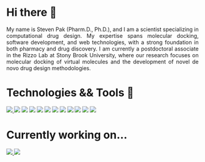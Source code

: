 # Hi there 👋
<div align="justify">
My name is Steven Pak (Pharm.D., Ph.D.), and I am a scientist specializing in computational drug design. My expertise spans molecular docking, software development, and web technologies, with a strong foundation in both pharmacy and drug discovery. I am currently a postdoctoral associate in the Rizzo Lab at Stony Brook University, where our research focuses on molecular docking of virtual molecules and the development of novel de novo drug design methodologies.
</div>


# Technologies && Tools 🧪
<div>
  <a href="https://dock.compbio.ucsf.edu/DOCK_6/dock6_manual.htm">
    <img src="https://img.shields.io/badge/-DOCK6.9-black?style=for-the-badge"></img>
  </a>
  <img src="https://img.shields.io/badge/-Chimera-black?style=for-the-badge"> </img>
  <img src="https://img.shields.io/badge/-python-%233776AB?style=for-the-badge&logo=python&logoColor=FFE873"> </img>
  <img src="https://img.shields.io/badge/-C%2B%2B-%2300599C?style=for-the-badge&logo=cplusplus"> </img>
  <img src="https://img.shields.io/badge/-PostgreSQL-%234169E1?style=for-the-badge&logo=postgresql&logoColor=FFFFFF"> </img>
  <img src="https://img.shields.io/badge/HTML5-E34F26?style=for-the-badge&logo=html5&logoColor=white"> </img>
  <img src="https://img.shields.io/badge/JavaScript-323330?style=for-the-badge&logo=javascript&logoColor=F7DF1E">
  <img src="https://img.shields.io/badge/CSS3-1572B6?style=for-the-badge&logo=css3&logoColor=white">
  <img src="https://img.shields.io/badge/GIT-E44C30?style=for-the-badge&logo=git&logoColor=white">
  <img src="https://img.shields.io/badge/Linux-FCC624?style=for-the-badge&logo=linux&logoColor=black">
  <img src="https://img.shields.io/badge/Visual_Studio_Code-0078D4?style=for-the-badge&logo=visual%20studio%20code&logoColor=white">
  <img src="https://img.shields.io/badge/npm-CB3837?style=for-the-badge&logo=npm&logoColor=white">
</div>


# Currently working on...

<div>
  <a href="https://github.com/docking-org/dock6">
    <img src="https://img.shields.io/badge/-DOCK6.9-black?style=for-the-badge"> </src>
  </a>
  <a>
    <img src="https://img.shields.io/badge/-Mol2db-black?style=for-the-badge"> </src>
  </a>
</div>
